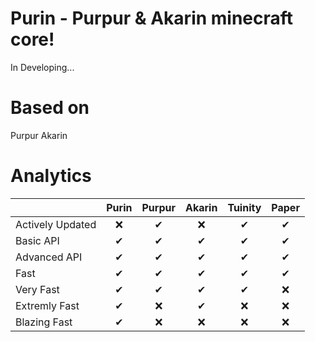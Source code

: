 # Purin - Purpur & Akarin minecraft core!
In Developing...
# Based on
Purpur
Akarin
# Analytics
|  | Purin | Purpur | Akarin | Tuinity | Paper |
|:-----------------|:---:|:---:|:---:|:---:|:---:|
| Actively Updated | ❌ | ✔ | ❌ | ✔ | ✔ |
| Basic API | ✔ | ✔ | ✔ | ✔ | ✔ |
| Advanced API | ✔ | ✔ | ✔ | ✔ | ✔ |
| Fast | ✔ | ✔ | ✔ | ✔ | ✔ |
| Very Fast | ✔ | ✔ | ✔ | ✔ | ❌ |
| Extremly Fast | ✔ | ❌ | ✔ | ❌ | ❌ |
| Blazing Fast | ✔ | ❌ | ❌ | ❌ | ❌ |
